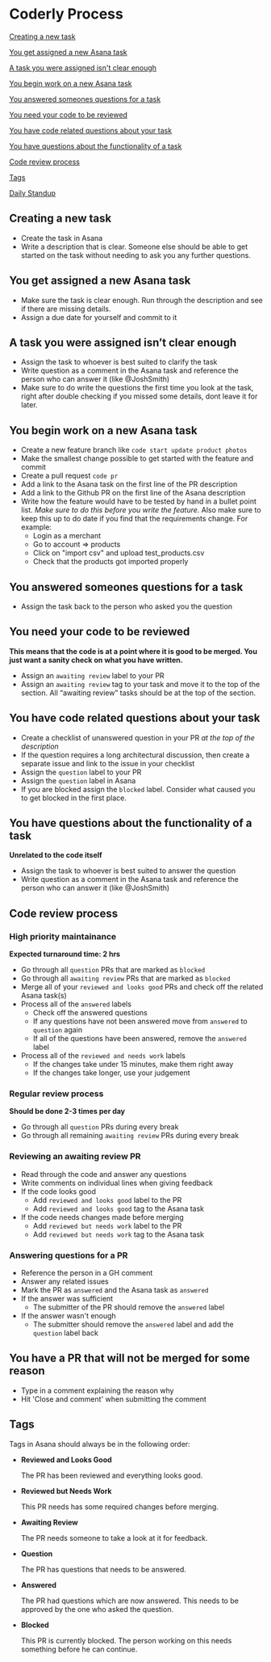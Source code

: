 # Coderly Process

[Creating a new task](#creating-a-new-task)

[You get assigned a new Asana task](#you-get-assigned-a-new-asana-task)

[A task you were assigned isn't clear enough](#a-task-you-were-assigned-isnt-clear-enough)

[You begin work on a new Asana task](#you-begin-work-on-a-new-asana-task)

[You answered someones questions for a task](#you-answered-someones-questions-for-a-task)

[You need your code to be reviewed](#you-need-your-code-to-be-reviewed)

[You have code related questions about your task](#you-have-code-related-questions-about-your-task)

[You have questions about the functionality of a task](#you-have-questions-about-the-functionality-of-a-task)

[Code review process](#code-review-process)

[Tags](#tags)

[Daily Standup](#daily-standup)

## Creating a new task 
- Create the task in Asana
- Write a description that is clear. Someone else should be able to get started on the task without needing to ask you any further questions.

## You get assigned a new Asana task
- Make sure the task is clear enough. Run through the description and see if there are missing details.
- Assign a due date for yourself and commit to it

## A task you were assigned isn’t clear enough
- Assign the task to whoever is best suited to clarify the task
- Write question as a comment in the Asana task and reference the person who can answer it (like @JoshSmith)
- Make sure to do write the questions the first time you look at the task, right after double checking if you missed some details, dont leave it for later.

## You begin work on a new Asana task
- Create a new feature branch like `code start update product photos`
- Make the smallest change possible to get started with the feature and commit
- Create a pull request `code pr`
- Add a link to the Asana task on the first line of the PR description
- Add a link to the Github PR on the first line of the Asana description
- Write how the feature would have to be tested by hand in a bullet point list. *Make sure to do this before you write the feature*. Also make sure to keep this up to do date if you find that the requirements change. For example:
  - Login as a merchant
  - Go to account => products
  - Click on "import csv" and upload test_products.csv
  - Check that the products got imported properly

## You answered someones questions for a task
- Assign the task back to the person who asked you the question

## You need your code to be reviewed
**This means that the code is at a point where it is good to be merged. You just want a sanity check on what you have written.**
- Assign an `awaiting review` label to your PR
- Assign an `awaiting review` tag to your task and move it to the top of the section. All “awaiting review” tasks should be at the top of the section.

## You have code related questions about your task
- Create a checklist of unanswered question in your PR *at the top of the description*
- If the question requires a long architectural discussion, then create a separate issue and link to the issue in your checklist
- Assign the `question` label to your PR
- Assign the `question` label in Asana
- If you are blocked assign the `blocked` label. Consider what caused you to get blocked in the first place.

## You have questions about the functionality of a task
**Unrelated to the code itself**
- Assign the task to whoever is best suited to answer the question
- Write question as a comment in the Asana task and reference the person who can answer it (like @JoshSmith)

## Code review process
### High priority maintainance
**Expected turnaround time: 2 hrs**
- Go through all `question` PRs that are marked as `blocked`
- Go through all `awaiting review` PRs that are marked as `blocked`
- Merge all of your `reviewed and looks good` PRs and check off the related Asana task(s)
- Process all of the `answered` labels
  - Check off the answered questions
  - If any questions have not been answered move from `answered` to `question` again
  - If all of the questions have been answered, remove the `answered` label
- Process all of the `reviewed and needs work` labels
  - If the changes take under 15 minutes, make them right away
  - If the changes take longer, use your judgement

### Regular review process
**Should be done 2-3 times per day**
- Go through all `question` PRs during every break
- Go through all remaining `awaiting review` PRs during every break

### Reviewing an awaiting review PR
- Read through the code and answer any questions
- Write comments on individual lines when giving feedback
- If the code looks good
  - Add `reviewed and looks good` label to the PR
  - Add `reviewed and looks good` tag to the Asana task
- If the code needs changes made before merging
  - Add `reviewed but needs work` label to the PR
  - Add `reviewed but needs work` tag to the Asana task
  
### Answering questions for a PR
- Reference the person in a GH comment
- Answer any related issues
- Mark the PR as `answered` and the Asana task as `answered`
- If the answer was sufficient
  - The submitter of the PR should remove the `answered` label
- If the answer wasn't enough
  - The submitter should remove the `answered` label and add the `question` label back

## You have a PR that will not be merged for some reason
- Type in a comment explaining the reason why
- Hit 'Close and comment' when submitting the comment


## Tags
Tags in Asana should always be in the following order:

- **Reviewed and Looks Good**

  The PR has been reviewed and everything looks good.

- **Reviewed but Needs Work**

  This PR needs has some required changes before merging.

- **Awaiting Review**

  The PR needs someone to take a look at it for feedback.

- **Question**

  The PR has questions that needs to be answered.
  
- **Answered**

  The PR had questions which are now answered. This needs to be approved by the one who asked the question.

- **Blocked**

  This PR is currently blocked. The person working on this needs something before he can continue.
